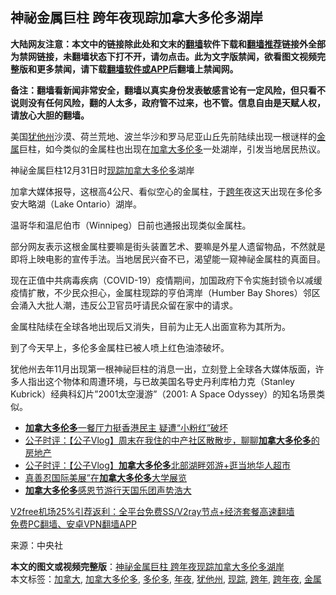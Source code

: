  <h2>神祕金属巨柱 跨年夜现踪加拿大多伦多湖岸</h2> <p class="notice"><b>大陆网友注意：本文中的链接除此处和文末的<a href="https://github.com/bannedbook/fanqiang" >翻墙</a>软件下载和<a href="https://github.com/killgcd/justmysocks/blob/master/README.md">翻墙推荐</a>链接外全部为禁网链接，未翻墙状态下打不开，请勿点击。此为文字版禁闻，欲看图文视频完整版和更多禁闻，请下载<a href="https://github.com/bannedbook/fanqiang">翻墙软件或APP</a>后翻墙上禁闻网。</p><p>备注：翻墙看新闻非常安全，翻墙以真实身份发表敏感言论有一定风险，但只看不说则没有任何风险，翻的人太多，政府管不过来，也不管。信息自由是天赋人权，请放心大胆的翻墙。</b></p>  <div class="entry"> <p>美国<a href="https://www.bannedbook.org/bnews/tag/%E7%8A%B9%E4%BB%96%E5%B7%9E/" class="st_tag internal_tag" rel="tag" title="标签 犹他州 下的日志">犹他州</a>沙漠、荷兰荒地、波兰华沙和罗马尼亚山丘先前陆续出现一根谜样的<a href="https://www.bannedbook.org/bnews/tag/%E9%87%91%E5%B1%9E/" class="st_tag internal_tag" rel="tag" title="标签 金属 下的日志">金属</a>巨柱，如今类似的金属柱也出现在<a href="https://www.bannedbook.org/bnews/tag/%e5%8a%a0%e6%8b%bf%e5%a4%a7/" class="st_tag internal_tag" rel="tag" title="标签 加拿大 下的日志">加拿大</a><a href="https://www.bannedbook.org/bnews/tag/%e5%a4%9a%e4%bc%a6%e5%a4%9a/" class="st_tag internal_tag" rel="tag" title="标签 多伦多 下的日志">多伦多</a>一处湖岸，引发当地居民热议。</p> <p>神祕金属巨柱12月31日时<a href="https://www.bannedbook.org/bnews/tag/%E7%8E%B0%E8%B8%AA/" class="st_tag internal_tag" rel="tag" title="标签 现踪 下的日志">现踪</a><a href="https://www.bannedbook.org/bnews/tag/%E5%8A%A0%E6%8B%BF%E5%A4%A7%E5%A4%9A%E4%BC%A6%E5%A4%9A/" class="st_tag internal_tag" rel="tag" title="标签 加拿大多伦多 下的日志">加拿大多伦多</a>湖岸</p> <p>加拿大媒体报导，这根高4公尺、看似空心的金属柱，于<a href="https://www.bannedbook.org/bnews/tag/%E8%B7%A8%E5%B9%B4/" class="st_tag internal_tag" rel="tag" title="标签 跨年 下的日志">跨年</a>夜这天出现在多伦多安大略湖（Lake Ontario）湖岸。</p> <p>温哥华和温尼伯市（Winnipeg）日前也通报出现类似金属柱。</p> <p>部分网友表示这根金属柱要嘛是街头装置艺术、要嘛是外星人遗留物品，不然就是即将上映电影的宣传手法。当地居民兴奋不已，渴望能一窥神祕金属柱的真面目。</p>  <p>现在正值中共病毒疾病（COVID-19）疫情期间，加国政府下令实施封锁令以减缓疫情扩散，不少民众担心，金属柱现踪的亨伯湾岸（Humber Bay Shores）邻区会涌入大批人潮，违反公卫官员吁请民众留在家中的请求。</p> <p>金属柱陆续在全球各地出现后又消失，目前为止无人出面宣称为其所为。</p> <p>到了今天早上，多伦多金属柱已被人喷上红色油漆破坏。</p> <p>犹他州去年11月出现第一根神祕巨柱的消息一出，立刻登上全球各大媒体版面，许多人指出这个物体和周遭环境，与已故美国名导史丹利库柏力克（Stanley Kubrick）经典科幻片&#8221;2001太空漫游&#8221;（2001: A Space Odyssey）的知名场景类似。</p> <ul class='op-related-articles' title='相关阅读'> <li><a href='https://www.bannedbook.org/bnews/ssgc/20201218/1450001.html' target='_blank'><b>加拿大多伦多</b>一餐厅力挺香港民主 疑遭“小粉红”破坏</a></li> <li><a href='https://www.bannedbook.org/bnews/bannedvideo/20200426/1319413.html' target='_blank'>公子时评：【公子Vlog】周末在我住的中产社区散散步，聊聊<b>加拿大多伦多</b>的房地产 </a></li> <li><a href='https://www.bannedbook.org/bnews/lifebaike/20200308/1293216.html' target='_blank'>公子时评：【公子Vlog】<b>加拿大多伦多</b>北部湖畔郊游+逛当地华人超市</a></li> <li><a href='https://www.bannedbook.org/bnews/wenxue/20191021/1210512.html' target='_blank'>真善忍国际美展”在<b>加拿大多伦多</b>大学展览</a></li> <li><a href='https://www.bannedbook.org/bnews/renquan/flg/20191016/1207536.html' target='_blank'><b>加拿大多伦多</b>感恩节游行天国乐团声势浩大</a></li> </ul> <p class="texttj"> <a href="https://www.bannedbook.org/forum23/topic22702.html" target="_blank">V2free机场25%引荐返利：全平台免费SS/V2ray节点+经济套餐高速翻墙</a><br/> <a href="https://github.com/bannedbook/fanqiang/wiki/%E7%A6%81%E9%97%BB%E7%BD%91%E5%AE%89%E5%8D%93%E7%BF%BB%E5%A2%99%E6%96%B0%E9%97%BBAPP" target="_blank">免费PC翻墙、安卓VPN翻墙APP</a></p><p> 来源：中央社 </p> <a name='sharetosocial'></a>       <div><b>本文的图文或视频完整版</b>：<a href='https://www.bannedbook.org/bnews/cnnews/20210102/1459733.html'>神祕金属巨柱 跨年夜现踪加拿大多伦多湖岸</a></div>  </div><!--END ENTRY--> <div class="postfooter"> <div>本文标签：<a href="https://www.bannedbook.org/bnews/tag/%e5%8a%a0%e6%8b%bf%e5%a4%a7/" rel="tag">加拿大</a>, <a href="https://www.bannedbook.org/bnews/tag/%E5%8A%A0%E6%8B%BF%E5%A4%A7%E5%A4%9A%E4%BC%A6%E5%A4%9A/" rel="tag">加拿大多伦多</a>, <a href="https://www.bannedbook.org/bnews/tag/%e5%a4%9a%e4%bc%a6%e5%a4%9a/" rel="tag">多伦多</a>, <a href="https://www.bannedbook.org/bnews/tag/%E5%B9%B4%E5%A4%9C/" rel="tag">年夜</a>, <a href="https://www.bannedbook.org/bnews/tag/%E7%8A%B9%E4%BB%96%E5%B7%9E/" rel="tag">犹他州</a>, <a href="https://www.bannedbook.org/bnews/tag/%E7%8E%B0%E8%B8%AA/" rel="tag">现踪</a>, <a href="https://www.bannedbook.org/bnews/tag/%E8%B7%A8%E5%B9%B4/" rel="tag">跨年</a>, <a href="https://www.bannedbook.org/bnews/tag/%E8%B7%A8%E5%B9%B4%E5%A4%9C/" rel="tag">跨年夜</a>, <a href="https://www.bannedbook.org/bnews/tag/%E9%87%91%E5%B1%9E/" rel="tag">金属</a></div>  </div><!--END POSTFOOTER--> 